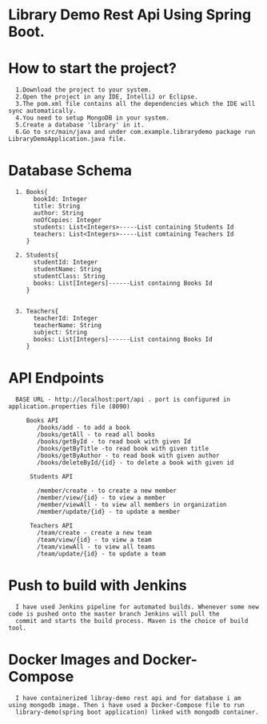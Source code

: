 # Library Demo Rest Api Using Spring Boot.

# How to start the project?
      1.Download the project to your system.
      2.Open the project in any IDE, IntelliJ or Eclipse.
      3.The pom.xml file contains all the dependencies which the IDE will sync automatically.
      4.You need to setup MongoDB in your system.
      5.Create a database 'library' in it.
      6.Go to src/main/java and under com.example.librarydemo package run LibraryDemoApplication.java file.
 
# Database Schema
      1. Books{
           bookId: Integer
           title: String
           author: String
           noOfCopies: Integer
           students: List<Integers>-----List containing Students Id 
           teachers: List<Integers>-----List comtaining Teachers Id   
         }
        
      2. Students{
           studentId: Integer
           studentName: String
           studentClass: String
           books: List[Integers]------List containng Books Id        
         }  
         
       
      3. Teachers{
           teacherId: Integer
           teacherName: String
           subject: String
           books: List[Integers]------List containng Books Id        
         }    
     
     
# API Endpoints
      BASE URL - http://localhost:port/api . port is configured in application.properties file (8090)

         Books API
            /books/add - to add a book
            /books/getAll - to read all books
            /books/getById - to read book with given Id
            /books/getByTitle -to read book with given title
            /books/getByAuthor - to read book with given author
            /books/deleteById/{id} - to delete a book with given id
           
          Students API

            /member/create - to create a new member
            /member/view/{id} - to view a member
            /member/viewAll - to view all members in organization
            /member/update/{id} - to update a member
            
          Teachers API
            /team/create - create a new team
            /team/view/{id} - to view a team
            /team/viewAll - to view all teams
            /team/update/{id} - to update a team


# Push to build with Jenkins
      I have used Jenkins pipeline for automated builds. Whenever some new code is pushed onto the master branch Jenkins will pull the  
      commit and starts the build process. Maven is the choice of build tool.
      
# Docker Images and Docker-Compose
      I have containerized libray-demo rest api and for database i am using mongodb image. Then i have used a Docker-Compose file to run  
      library-demo(spring boot application) linked with mongodb container.
